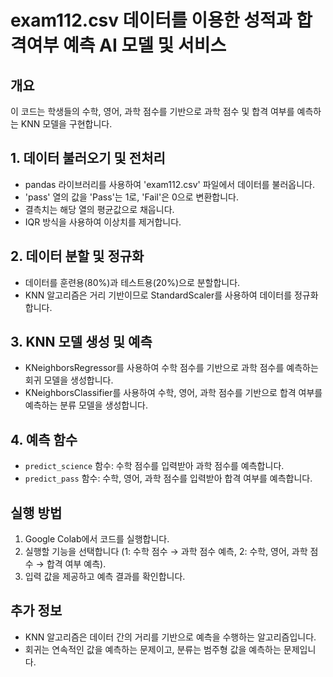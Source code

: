 # exam112.csv 데이터를 이용한 성적과 합격여부 예측 AI 모델 및 서비스

## 개요
이 코드는 학생들의 수학, 영어, 과학 점수를 기반으로 과학 점수 및 합격 여부를 예측하는 KNN 모델을 구현합니다.

## 1. 데이터 불러오기 및 전처리
- pandas 라이브러리를 사용하여 'exam112.csv' 파일에서 데이터를 불러옵니다.
- 'pass' 열의 값을 'Pass'는 1로, 'Fail'은 0으로 변환합니다.
- 결측치는 해당 열의 평균값으로 채웁니다.
- IQR 방식을 사용하여 이상치를 제거합니다.

## 2. 데이터 분할 및 정규화
- 데이터를 훈련용(80%)과 테스트용(20%)으로 분할합니다.
- KNN 알고리즘은 거리 기반이므로 StandardScaler를 사용하여 데이터를 정규화합니다.

## 3. KNN 모델 생성 및 예측
- KNeighborsRegressor를 사용하여 수학 점수를 기반으로 과학 점수를 예측하는 회귀 모델을 생성합니다.
- KNeighborsClassifier를 사용하여 수학, 영어, 과학 점수를 기반으로 합격 여부를 예측하는 분류 모델을 생성합니다.

## 4. 예측 함수
- `predict_science` 함수: 수학 점수를 입력받아 과학 점수를 예측합니다.
- `predict_pass` 함수: 수학, 영어, 과학 점수를 입력받아 합격 여부를 예측합니다.

## 실행 방법
1. Google Colab에서 코드를 실행합니다.
2. 실행할 기능을 선택합니다 (1: 수학 점수 → 과학 점수 예측, 2: 수학, 영어, 과학 점수 → 합격 여부 예측).
3. 입력 값을 제공하고 예측 결과를 확인합니다.

## 추가 정보
- KNN 알고리즘은 데이터 간의 거리를 기반으로 예측을 수행하는 알고리즘입니다.
- 회귀는 연속적인 값을 예측하는 문제이고, 분류는 범주형 값을 예측하는 문제입니다.